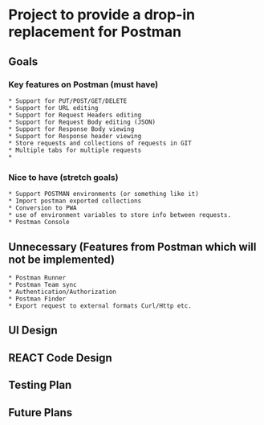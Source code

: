 # Project to provide a drop-in replacement for Postman

## Goals
### Key features on Postman (must have)
    * Support for PUT/POST/GET/DELETE
    * Support for URL editing
    * Support for Request Headers editing
    * Support for Request Body editing (JSON)
    * Support for Response Body viewing
    * Support for Response header viewing
    * Store requests and collections of requests in GIT
    * Multiple tabs for multiple requests
    * 
### Nice to have (stretch goals)
    * Support POSTMAN environments (or something like it)
    * Import postman exported collections
    * Conversion to PWA
    * use of environment variables to store info between requests.
    * Postman Console
 ## Unnecessary (Features from Postman which will not be implemented)
    * Postman Runner
    * Postman Team sync
    * Authentication/Authorization
    * Postman Finder
    * Export request to external formats Curl/Http etc.
## UI Design


## REACT Code Design


## Testing Plan


## Future Plans



